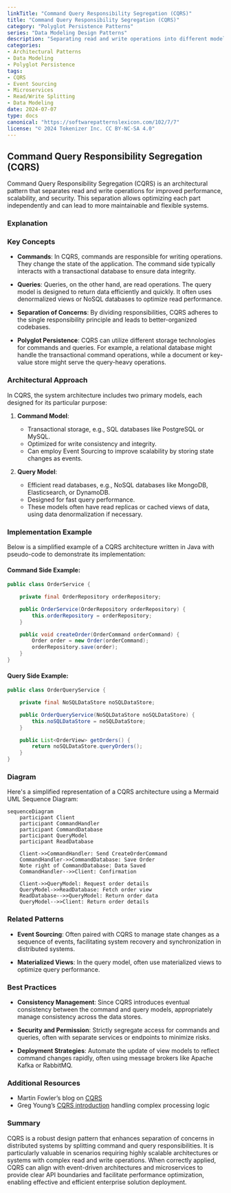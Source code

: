 ```yaml
---
linkTitle: "Command Query Responsibility Segregation (CQRS)"
title: "Command Query Responsibility Segregation (CQRS)"
category: "Polyglot Persistence Patterns"
series: "Data Modeling Design Patterns"
description: "Separating read and write operations into different models and databases, optimizing each for their specific function."
categories:
- Architectural Patterns
- Data Modeling
- Polyglot Persistence
tags:
- CQRS
- Event Sourcing
- Microservices
- Read/Write Splitting
- Data Modeling
date: 2024-07-07
type: docs
canonical: "https://softwarepatternslexicon.com/102/7/7"
license: "© 2024 Tokenizer Inc. CC BY-NC-SA 4.0"
---
```


## Command Query Responsibility Segregation (CQRS)

Command Query Responsibility Segregation (CQRS) is an architectural pattern that separates read and write operations for improved performance, scalability, and security. This separation allows optimizing each part independently and can lead to more maintainable and flexible systems.

### Explanation

### Key Concepts

- **Commands**: In CQRS, commands are responsible for writing operations. They change the state of the application. The command side typically interacts with a transactional database to ensure data integrity.
  
- **Queries**: Queries, on the other hand, are read operations. The query model is designed to return data efficiently and quickly. It often uses denormalized views or NoSQL databases to optimize read performance.

- **Separation of Concerns**: By dividing responsibilities, CQRS adheres to the single responsibility principle and leads to better-organized codebases.

- **Polyglot Persistence**: CQRS can utilize different storage technologies for commands and queries. For example, a relational database might handle the transactional command operations, while a document or key-value store might serve the query-heavy operations.

### Architectural Approach

In CQRS, the system architecture includes two primary models, each designed for its particular purpose:

1. **Command Model**: 
   
   - Transactional storage, e.g., SQL databases like PostgreSQL or MySQL.
   - Optimized for write consistency and integrity.
   - Can employ Event Sourcing to improve scalability by storing state changes as events.
   
2. **Query Model**:

   - Efficient read databases, e.g., NoSQL databases like MongoDB, Elasticsearch, or DynamoDB.
   - Designed for fast query performance.
   - These models often have read replicas or cached views of data, using data denormalization if necessary.

### Implementation Example

Below is a simplified example of a CQRS architecture written in Java with pseudo-code to demonstrate its implementation:

#### Command Side Example:

```java
public class OrderService {

    private final OrderRepository orderRepository;

    public OrderService(OrderRepository orderRepository) {
        this.orderRepository = orderRepository;
    }

    public void createOrder(OrderCommand orderCommand) {
        Order order = new Order(orderCommand);
        orderRepository.save(order);
    }
}
```

#### Query Side Example:

```java
public class OrderQueryService {

    private final NoSQLDataStore noSQLDataStore;

    public OrderQueryService(NoSQLDataStore noSQLDataStore) {
        this.noSQLDataStore = noSQLDataStore;
    }

    public List<OrderView> getOrders() {
        return noSQLDataStore.queryOrders();
    }
}
```

### Diagram

Here's a simplified representation of a CQRS architecture using a Mermaid UML Sequence Diagram:

```mermaid
sequenceDiagram
    participant Client
    participant CommandHandler
    participant CommandDatabase
    participant QueryModel
    participant ReadDatabase

    Client->>CommandHandler: Send CreateOrderCommand
    CommandHandler->>CommandDatabase: Save Order
    Note right of CommandDatabase: Data Saved
    CommandHandler-->>Client: Confirmation

    Client->>QueryModel: Request order details
    QueryModel->>ReadDatabase: Fetch order view
    ReadDatabase-->>QueryModel: Return order data
    QueryModel-->>Client: Return order details
```

### Related Patterns

- **Event Sourcing**: Often paired with CQRS to manage state changes as a sequence of events, facilitating system recovery and synchronization in distributed systems.
  
- **Materialized Views**: In the query model, often use materialized views to optimize query performance.

### Best Practices

- **Consistency Management**: Since CQRS introduces eventual consistency between the command and query models, appropriately manage consistency across the data stores.
- **Security and Permission**: Strictly segregate access for commands and queries, often with separate services or endpoints to minimize risks.
  
- **Deployment Strategies**: Automate the update of view models to reflect command changes rapidly, often using message brokers like Apache Kafka or RabbitMQ.

### Additional Resources

- Martin Fowler’s blog on [CQRS](https://martinfowler.com/bliki/CQRS.html)
- Greg Young’s [CQRS introduction](https://cqrs.nu/Faq) handling complex processing logic

### Summary

CQRS is a robust design pattern that enhances separation of concerns in distributed systems by splitting command and query responsibilities. It is particularly valuable in scenarios requiring highly scalable architectures or systems with complex read and write operations. When correctly applied, CQRS can align with event-driven architectures and microservices to provide clear API boundaries and facilitate performance optimization, enabling effective and efficient enterprise solution deployment.
